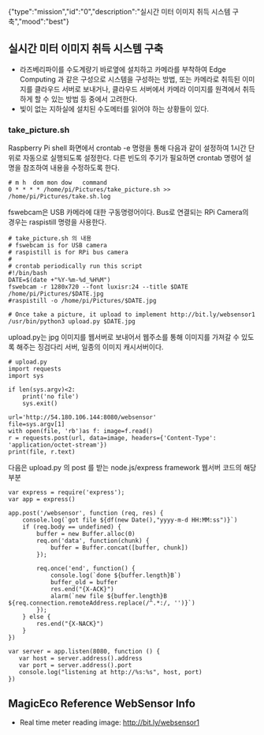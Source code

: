 {"type":"mission","id":"0","description":"실시간 미터 이미지 취득 시스템 구축","mood":"best"}
## 실시간 미터 이미지 취득 시스템 구축
* 라즈베리파이를 수도계량기 바로옆에 설치하고 카메라를 부착하여 Edge Computing 과 같은 구성으로 시스템을 구성하는 방법, 또는 카메라로 취득된 이미지를 클라우드 서버로 보내거나, 클라우드 서버에서 카메라 이미지를 원격에서 취득하게 할 수 있는 방법 등 중에서 고려한다.
* 빛이 없는 지하실에 설치된 수도메터를 읽어야 하는 상황들이 있다.

### take_picture.sh 
Raspberry Pi shell 화면에서 crontab -e 명령을 통해 다음과 같이 설정하여 1시간 단위로 자동으로 실행되도록 설정한다.  다른 빈도의 주기가 필요하면 crontab 명령어 설명을 참조하여 내용을 수정하도록 한다.

```
# m h  dom mon dow   command
0 * * * * /home/pi/Pictures/take_picture.sh >> /home/pi/Pictures/take.sh.log
```

fswebcam은 USB 카메라에 대한 구동명령어이다. Bus로 연결되는 RPi Camera의 경우는 raspistill 명령을 사용한다.

``` 
# take_picture.sh 의 내용
# fswebcam is for USB camera
# raspistill is for RPi bus camera
#
# crontab periodically run this script
#!/bin/bash
DATE=$(date +"%Y-%m-%d_%H%M")
fswebcam -r 1280x720 --font luxisr:24 --title $DATE /home/pi/Pictures/$DATE.jpg
#raspistill -o /home/pi/Pictures/$DATE.jpg

# Once take a picture, it upload to implement http://bit.ly/websensor1
/usr/bin/python3 upload.py $DATE.jpg
```

upload.py는 jpg 이미지를 웹서버로 보내어서 웹주소를 통해 이미지를 가져갈 수 있도록 해주는 징검다리 서버, 일종의 이미지 캐시서버이다. 

```
# upload.py
import requests
import sys

if len(sys.argv)<2:
    print('no file')
    sys.exit()

url='http://54.180.106.144:8080/websensor'
file=sys.argv[1]
with open(file, 'rb')as f: image=f.read()
r = requests.post(url, data=image, headers={'Content-Type': 'application/octet-stream'})
print(file, r.text)
```

다음은 upload.py 의 post 를 받는 node.js/express framework 웹서버 코드의 해당 부분
```
var express = require('express');
var app = express()

app.post('/websensor', function (req, res) {
    console.log(`got file ${df(new Date(),"yyyy-m-d HH:MM:ss")}`)
    if (req.body == undefined) {
        buffer = new Buffer.alloc(0)
        req.on('data', function(chunk) {
            buffer = Buffer.concat([buffer, chunk])
        });

        req.once('end', function() {
            console.log(`done ${buffer.length}B`)
            buffer_old = buffer
            res.end("{X-ACK}")
            alarm(`new file ${buffer.length}B ${req.connection.remoteAddress.replace(/^.*:/, '')}`)
        });
    } else {
        res.end("{X-NACK}")
    }
})

var server = app.listen(8080, function () {
   var host = server.address().address
   var port = server.address().port
   console.log("listening at http://%s:%s", host, port)
})
```
## MagicEco Reference WebSensor Info
* Real time meter reading image:  http://bit.ly/websensor1 
